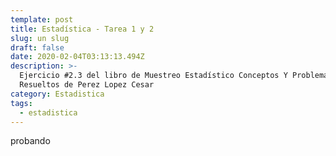```yaml
---
template: post
title: Estadística - Tarea 1 y 2
slug: un slug
draft: false
date: 2020-02-04T03:13:13.494Z
description: >-
  Ejercicio #2.3 del libro de Muestreo Estadístico Conceptos Y Problemas
  Resueltos de Perez Lopez Cesar
category: Estadistica
tags:
  - estadistica
---
```

probando
